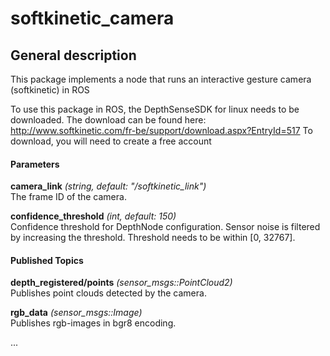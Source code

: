 softkinetic_camera
===================================

General description
---------------------
This package implements a node that runs an interactive gesture camera (softkinetic) in ROS

To use this package in ROS, the DepthSenseSDK for linux needs to be downloaded. 
The download can be found here:
http://www.softkinetic.com/fr-be/support/download.aspx?EntryId=517
To download, you will need to create a free account

#### Parameters
**camera_link** *(string, default: "/softkinetic_link")*   
 The frame ID of the camera.

**confidence_threshold** *(int, default: 150)*   
 Confidence threshold for DepthNode configuration.
 Sensor noise is filtered by increasing the threshold.
 Threshold needs to be within [0, 32767].


#### Published Topics
**depth_registered/points** *(sensor_msgs::PointCloud2)*   
 Publishes point clouds detected by the camera.

**rgb_data** *(sensor_msgs::Image)*   
 Publishes rgb-images in bgr8 encoding.

...
